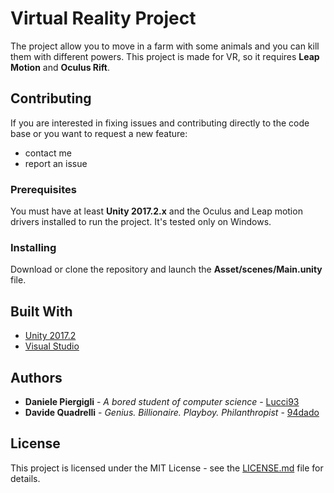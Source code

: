 # Virtual Reality Project

The project allow you to move in a farm with some animals and you can kill them with different powers. This project is made for VR, so it requires **Leap Motion** and **Oculus Rift**.

## Contributing

If you are interested in fixing issues and contributing directly to the code base or you want to request a new feature:

* contact me
* report an issue

### Prerequisites

You must have at least **Unity 2017.2.x** and the Oculus and Leap motion drivers installed to run the project. It's tested only on Windows.

### Installing

Download or clone the repository and launch the **Asset/scenes/Main.unity** file.

## Built With

* [Unity 2017.2](https://unity3d.com)
* [Visual Studio](https://visualstudio.microsoft.com/it/)

## Authors

* **Daniele Piergigli** - *A bored student of computer science* - [Lucci93](https://github.com/Lucci93)
* **Davide Quadrelli** - *Genius. Billionaire. Playboy. Philanthropist* - [94dado](https://github.com/94dado)

## License

This project is licensed under the MIT License - see the [LICENSE.md](LICENSE.md) file for details.
